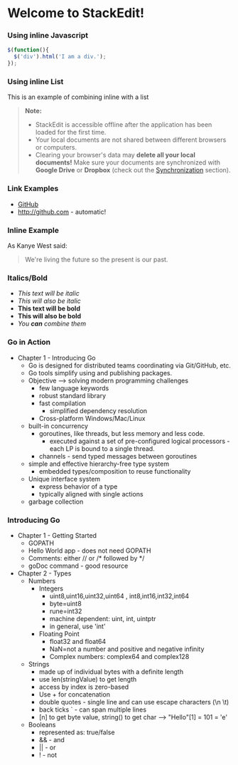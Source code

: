 Welcome to StackEdit!
===============================


### Using inline Javascript
```javascript
$(function(){
  $('div').html('I am a div.');
});
```

### Using inline List
This is an example of combining inline with a list
> **Note:**
> - StackEdit is accessible offline after the application has been loaded for the first time.
> - Your local documents are not shared between different browsers or computers.
> - Clearing your browser's data may **delete all your local documents!** Make sure your documents are synchronized with **Google Drive** or **Dropbox** (check out the [<i class="icon-refresh"></i> Synchronization](#synchronization) section).

### Link Examples
- [GitHub](http://github.com)
- http://github.com - automatic!

### Inline Example
As Kanye West said:
> We're living the future so 
> the present is our past.

### Italics/Bold
- *This text will be italic* 
- _This will also be italic_
- **This text will be bold**
- __This will also be bold__
- _You **can** combine them_


### Go in Action
- Chapter 1 - Introducing Go
  - Go is designed for distributed teams coordinating via Git/GitHub, etc.
  - Go tools simplify using and publishing packages.
  - Objective --> solving modern programming challenges
    - few language keywords
    - robust standard library
    - fast compilation
      - simplified dependency resolution
    - Cross-platform Windows/Mac/Linux
  - built-in concurrency
    - goroutines, like threads, but less memory and less code.
      - executed against a set of pre-configured logical processors - each LP is bound to a single thread.
    - channels - send typed messages between goroutines
  - simple and effective hierarchy-free type system
    - embedded types/composition to reuse functionality
  - Unique interface system
    - express behavior of a type
    - typically aligned with single actions
  - garbage collection

### Introducing Go
- Chapter 1 - Getting Started
  - GOPATH
  - Hello World app - does not need GOPATH
  - Comments: either // or /* followed by */
  - goDoc command - good resource
- Chapter 2 - Types
  - Numbers
    - Integers
      - uint8,uint16,uint32,uint64 , int8,int16,int32,int64
      - byte=uint8
      - rune=int32
      - machine dependent: uint, int, uintptr
      - in general, use 'int'
    - Floating Point
      - float32 and float64
      - NaN=not a number and positive and negative infinity
      - Complex numbers: complex64 and complex128
  - Strings
    - made up of individual bytes with a definite length
    - use len(stringValue) to get length
    - access by index is zero-based
    - Use + for concatenation
    - double quotes - single line and can use escape characters (\n \t)
    - back ticks ` - can span multiple lines
    - [n] to get byte value, string() to get char --> "Hello"[1] = 101 = 'e'
  - Booleans
    - represented as: true/false
    - && - and
    - || - or
    - ! - not
